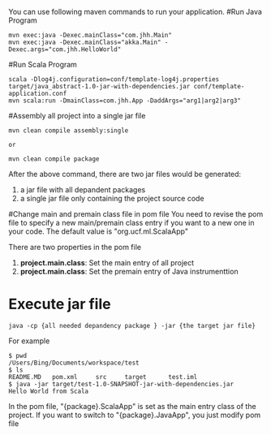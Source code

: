You can use following maven commands to run your application.
#Run Java Program
```
mvn exec:java -Dexec.mainClass="com.jhh.Main"  
mvn exec:java -Dexec.mainClass="akka.Main" -Dexec.args="com.jhh.HelloWorld" 
```

#Run Scala Program
```
scala -Dlog4j.configuration=conf/template-log4j.properties target/java_abstract-1.0-jar-with-dependencies.jar conf/template-application.conf
mvn scala:run -DmainClass=com.jhh.App -DaddArgs="arg1|arg2|arg3"
```

#Assembly all project into a single jar file 
```
mvn clean compile assembly:single

or

mvn clean compile package
```
After the above command, there are two jar files would be generated: 
1. a jar file with all depandent packages
2. a single jar file only containing the project source code

#Change main and premain class file in pom file
You need to revise the pom file to specify a new main/premain 
class entry if you want to a new one in your code. The default
value is "org.ucf.ml.ScalaApp"

There are two properties in the pom file
1. **project.main.class**:  Set the main entry  of all project 
2. **project.main.class**:  Set the premain entry of Java instrumenttion


# Execute jar file
```
java -cp {all needed depandency package } -jar {the target jar file} 
```
For example 

```
$ pwd
/Users/Bing/Documents/workspace/test
$ ls
README.MD	pom.xml		src		target		test.iml
$ java -jar target/test-1.0-SNAPSHOT-jar-with-dependencies.jar 
Hello World from Scala
```

In the pom file,  "{package}.ScalaApp" is set as the main entry class of the project. 
If you want to switch to "{package}.JavaApp", you just modify pom file